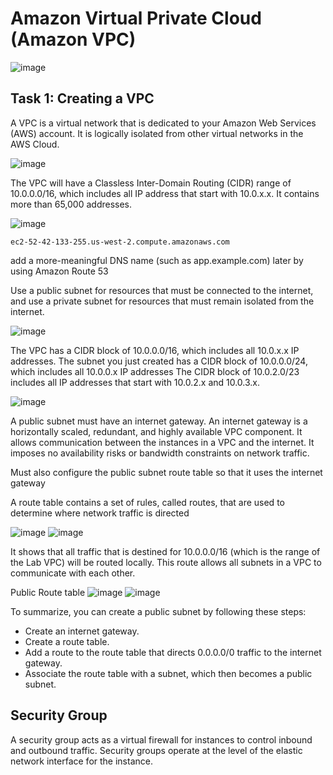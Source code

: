 # Amazon Virtual Private Cloud (Amazon VPC)

![image](https://user-images.githubusercontent.com/44856918/155835981-e9dd6073-1c31-4532-9bb6-24b704c32621.png)

## Task 1: Creating a VPC

A VPC is a virtual network that is dedicated to your Amazon Web Services (AWS) account. It is logically isolated from other virtual networks in the AWS Cloud.

![image](https://user-images.githubusercontent.com/44856918/155836179-a92692b8-e673-4f70-8381-5b83cfee003f.png)

The VPC will have a Classless Inter-Domain Routing (CIDR) range of 10.0.0.0/16, which includes all IP address that start with 10.0.x.x. It contains more than 65,000 addresses.

![image](https://user-images.githubusercontent.com/44856918/155836324-3f392e7b-5dc7-46ef-ae30-929e8957901e.png)

```
ec2-52-42-133-255.us-west-2.compute.amazonaws.com
```
add a more-meaningful DNS name (such as app.example.com) later by using Amazon Route 53

Use a public subnet for resources that must be connected to the internet, and use a private subnet for resources that must remain isolated from the internet.

![image](https://user-images.githubusercontent.com/44856918/155836390-91f209cb-fb06-48ee-9cbf-0cf843bf691e.png)

The VPC has a CIDR block of 10.0.0.0/16, which includes all 10.0.x.x IP addresses. 
The subnet you just created has a CIDR block of 10.0.0.0/24, which includes all 10.0.0.x IP addresses
The CIDR block of 10.0.2.0/23 includes all IP addresses that start with 10.0.2.x and 10.0.3.x.

![image](https://user-images.githubusercontent.com/44856918/155836546-09693ea3-efa2-4e06-b7e7-46d9df9ceb86.png)


A public subnet must have an internet gateway. An internet gateway is a horizontally scaled, redundant, and highly available VPC component. It allows communication between the instances in a VPC and the internet. It imposes no availability risks or bandwidth constraints on network traffic.

Must also configure the public subnet route table so that it uses the internet gateway

A route table contains a set of rules, called routes, that are used to determine where network traffic is directed

![image](https://user-images.githubusercontent.com/44856918/155836880-78895ff6-fc41-44b8-aca1-74c8546fa956.png)
![image](https://user-images.githubusercontent.com/44856918/155836891-e715334b-da90-44d1-995d-bc0196ed22d1.png)

It shows that all traffic that is destined for 10.0.0.0/16 (which is the range of the Lab VPC) will be routed locally. This route allows all subnets in a VPC to communicate with each other.

Public Route table
![image](https://user-images.githubusercontent.com/44856918/155836962-b67eea50-0da3-45e0-902a-3b52374a2d92.png)
![image](https://user-images.githubusercontent.com/44856918/155836923-bd71e136-1071-4785-8ee7-738cb4255434.png)

To summarize, you can create a public subnet by following these steps:
- Create an internet gateway.
- Create a route table.
- Add a route to the route table that directs 0.0.0.0/0 traffic to the internet gateway.
- Associate the route table with a subnet, which then becomes a public subnet.

## Security Group
A security group acts as a virtual firewall for instances to control inbound and outbound traffic. Security groups operate at the level of the elastic network interface for the instance. 

